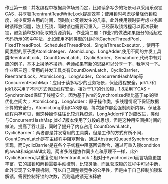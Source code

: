 作业第一题：并发编程中根据具体场景而定，比如读多写少的场景可以采用乐观锁CAS，共享锁ReentrantReadWriteLock提高效率；使用锁时考虑尽量降低锁粒度，减少资源占用的时间，同时防止死锁发生的几率，此外使用锁时要考虑业务超时锁释放问题，防止死锁，同时锁也需要可重入，已经获取锁线程可以再次获取锁，避免锁释放和获取的资源消耗。
作业第二题：作业2的做法如果细分的话超过代码所示的9中写法，比如使用不同类型的线程池CachedThreadPool、FixedThreadPool、ScheduledThreadPool、SingleThreadExecutor、，使用不同类型的原子类AtomicInteger、AtomicLong、LongAdder,使用不同的并发工具类ReentrantLock、CountDownLatch、CyclicBarrier、Semaphore,代码中有对应的例子，基本上换汤不换药，老师如果有新的思路可以分享一下，我学习一下。
作业第三题：常用的并发工具类有CountDownLatch，CyclicBarrier，ReentrantLock，AtomicLong，LongAdder，ConcurrentHashMap等
ConcurrentHashMap：应用于读多写少的业务场景，保证线程安全，jdk1.7和jdk1.8采用了不同方式保证线程安全，相对于1.7的分段锁，1.8采用了CAS + Synchronized保证了线程安全，因为基于jvm的Synchronized锁比基于api的锁优化空间大；
AtomicLong，LongAdder：原子操作类，多线程情况下保证数据计算的安全行，AtomicLong采用CAS原理，每次操作都会强制刷新内存，保证各线程内存可见，但这种操作往往比较消耗资源，LongAdder作了对应改进，类似与ConcurrentHashMap jdk1.7版本使用了分段的思想，但是这种用空间换时间的做法，提高了吞吐量，同时了提升了内存占用
CountDownLatch，CyclicBarrier：两者都是并发常用的工具类，但是工作的方式有所不同，CountDownLatch是在主线程中阻塞聚合，通过AbstractQueuedSynchronizer实现，而CyclicBarrier是在各个子线程中阻塞回调聚合，通过可重入锁condition的await和signalAll实现，两者多线程协作同步点和原理不一样，此外CyclicBarrier可以重复使用
ReentrantLock：相对于Synchronized而言功能更加丰富，它的加锁和解锁需要手动控制，比较灵活，而且获取锁的过程中可以中断，此外实现了公平锁机制，可以自己调整锁竞争的公平性，但是由于自己控制加锁和解锁，需要控制好锁的次数，否则造成锁无法释放
